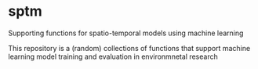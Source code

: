 # sptm
Supporting functions for spatio-temporal models using machine learning

This repository is a (random) collections of functions that support machine learning model training and evaluation in environmnetal research
